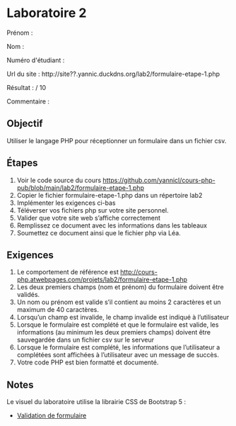 # Laboratoire 2

Prénom :

Nom : 

Numéro d'étudiant :

Url du site : http://site??.yannic.duckdns.org/lab2/formulaire-etape-1.php

Résultat : / 10

Commentaire :

## Objectif

Utiliser le langage PHP pour réceptionner un formulaire dans un fichier csv.

## Étapes

1. Voir le code source du cours https://github.com/yannicl/cours-php-pub/blob/main/lab2/formulaire-etape-1.php
2. Copier le fichier formulaire-etape-1.php dans un répertoire lab2
3. Implémenter les exigences ci-bas
4. Téléverser vos fichiers php sur votre site personnel.
5. Valider que votre site web s’affiche correctement
6. Remplissez ce document avec les informations dans les tableaux
7. Soumettez ce document ainsi que le fichier php via Léa.


## Exigences

1. Le comportement de référence est http://cours-php.atwebpages.com/projets/lab2/formulaire-etape-1.php
2. Les deux premiers champs (nom et prénom) du formulaire doivent être validés.
3. Un nom ou prénom est valide s’il contient au moins 2 caractères et un maximum de 40 caractères.
4. Lorsqu’un champ est invalide, le champ invalide est indiqué à l’utilisateur
5. Lorsque le formulaire est complété et que le formulaire est valide, les informations (au minimum les deux premiers champs) doivent être sauvegardée dans un fichier csv sur le serveur
6. Lorsque le formulaire est complété, les informations que l’utilisateur a complétées sont affichées à l’utilisateur avec un message de succès.
7. Votre code PHP est bien formatté et documenté.

## Notes

Le visuel du laboratoire utilise la librairie CSS de Bootstrap 5 :
- [Validation de formulaire](https://getbootstrap.com/docs/5.0/forms/validation/)
